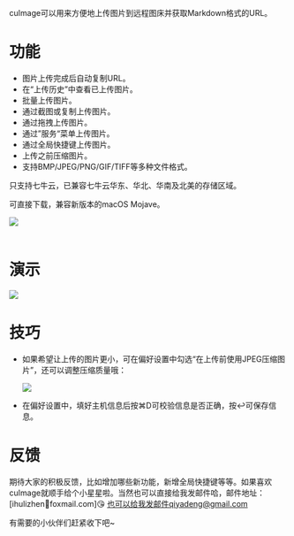 cuImage可以用来方便地上传图片到远程图床并获取Markdown格式的URL。

# 功能

* 图片上传完成后自动复制URL。
* 在“上传历史”中查看已上传图片。
* 批量上传图片。
* 通过截图或复制上传图片。
* 通过拖拽上传图片。
* 通过”服务“菜单上传图片。
* 通过全局快捷键上传图片。
* 上传之前压缩图片。
* 支持BMP/JPEG/PNG/GIF/TIFF等多种文件格式。

只支持七牛云，已兼容七牛云华东、华北、华南及北美的存储区域。

可直接下载，兼容新版本的macOS Mojave。
<p><a href="https://itunes.apple.com/cn/app/cuimage/id1446702129?mt=12"><img src="http://ohcoqbf8e.bkt.clouddn.com/20170207085627_QMasGZ_Download_on_the_App_Store_Badge_CN_135x40.png" style="border:0px" align="left"></a></p></br></br>

# 演示

![](http://ohcoqbf8e.bkt.clouddn.com/20170210160422_0rO4r8_cuImageDemo.gif)

# 技巧

* 如果希望让上传的图片更小，可在偏好设置中勾选“在上传前使用JPEG压缩图片”，还可以调整压缩质量哦：

  ![](http://ohcoqbf8e.bkt.clouddn.com/20170206205206_8mQFec_JPEG_Compression.jpeg)

* 在偏好设置中，填好主机信息后按⌘D可校验信息是否正确，按↩可保存信息。

# 反馈

期待大家的积极反馈，比如增加哪些新功能，新增全局快捷键等等。如果喜欢cuImage就顺手给个小星星啦。当然也可以直接给我发邮件哈，邮件地址：[ihulizhenfoxmail.com]😘
也可以给我发邮件qiyadeng@gmail.com

有需要的小伙伴们赶紧收下吧~
